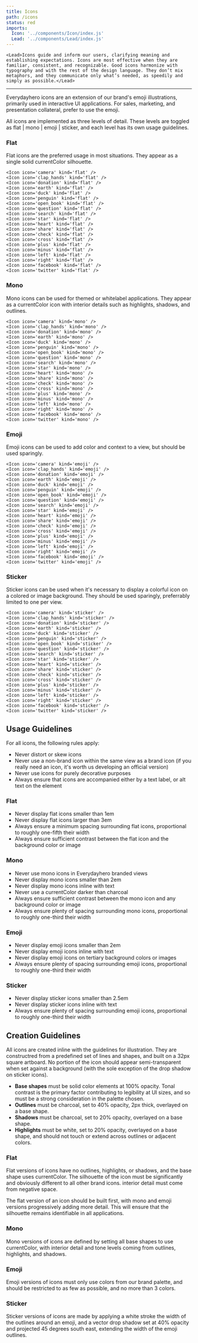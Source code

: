 ```yaml
---
title: Icons
path: /icons
status: red
imports:
  Icon: '../components/Icon/index.js'
  Lead: '../components/Lead/index.js'
---
```


```render html
<Lead>Icons guide and inform our users, clarifying meaning and establishing expectations. Icons are most effective when they are familiar, consistent, and recognizable. Good icons harmonize with typography and with the rest of the design language. They don’t mix metaphors, and they communicate only what’s needed, as speedily and simply as possible.</Lead>
```

---

Everydayhero icons are an extension of our brand's emoji illustrations, primarily used in interactive UI applications. For sales, marketing, and presentation collateral, prefer to use the emoji.  

All icons are implemented as three levels of detail. These levels are toggled as flat | mono | emoji | sticker, and each level has its own usage guidelines.

### Flat

Flat icons are the preferred usage in most situations. They appear as a single solid currentColor silhouette.

```render html
<Icon icon='camera' kind='flat' />
<Icon icon='clap_hands' kind='flat' />
<Icon icon='donation' kind='flat' />
<Icon icon='earth' kind='flat' />
<Icon icon='duck' kind='flat' />
<Icon icon='penguin' kind='flat' />
<Icon icon='open_book' kind='flat' />
<Icon icon='question' kind='flat' />
<Icon icon='search' kind='flat' />
<Icon icon='star' kind='flat' />
<Icon icon='heart' kind='flat' />
<Icon icon='share' kind='flat' />
<Icon icon='check' kind='flat' />
<Icon icon='cross' kind='flat' />
<Icon icon='plus' kind='flat' />
<Icon icon='minus' kind='flat' />
<Icon icon='left' kind='flat' />
<Icon icon='right' kind='flat' />
<Icon icon='facebook' kind='flat' />
<Icon icon='twitter' kind='flat' />
```

### Mono

Mono icons can be used for themed or whitelabel applications. They appear as a currentColor icon with interior details such as highlights, shadows, and outlines.

```render html
<Icon icon='camera' kind='mono' />
<Icon icon='clap_hands' kind='mono' />
<Icon icon='donation' kind='mono' />
<Icon icon='earth' kind='mono' />
<Icon icon='duck' kind='mono' />
<Icon icon='penguin' kind='mono' />
<Icon icon='open_book' kind='mono' />
<Icon icon='question' kind='mono' />
<Icon icon='search' kind='mono' />
<Icon icon='star' kind='mono' />
<Icon icon='heart' kind='mono' />
<Icon icon='share' kind='mono' />
<Icon icon='check' kind='mono' />
<Icon icon='cross' kind='mono' />
<Icon icon='plus' kind='mono' />
<Icon icon='minus' kind='mono' />
<Icon icon='left' kind='mono' />
<Icon icon='right' kind='mono' />
<Icon icon='facebook' kind='mono' />
<Icon icon='twitter' kind='mono' />
```

### Emoji

Emoji icons can be used to add color and context to a view, but should be used sparingly.

```render html
<Icon icon='camera' kind='emoji' />
<Icon icon='clap_hands' kind='emoji' />
<Icon icon='donation' kind='emoji' />
<Icon icon='earth' kind='emoji' />
<Icon icon='duck' kind='emoji' />
<Icon icon='penguin' kind='emoji' />
<Icon icon='open_book' kind='emoji' />
<Icon icon='question' kind='emoji' />
<Icon icon='search' kind='emoji' />
<Icon icon='star' kind='emoji' />
<Icon icon='heart' kind='emoji' />
<Icon icon='share' kind='emoji' />
<Icon icon='check' kind='emoji' />
<Icon icon='cross' kind='emoji' />
<Icon icon='plus' kind='emoji' />
<Icon icon='minus' kind='emoji' />
<Icon icon='left' kind='emoji' />
<Icon icon='right' kind='emoji' />
<Icon icon='facebook' kind='emoji' />
<Icon icon='twitter' kind='emoji' />
```

### Sticker

Sticker icons can be used when it's necessary to display a colorful icon on a colored or image background. They should be used sparingly, preferrably limited to one per view.

```render html
<Icon icon='camera' kind='sticker' />
<Icon icon='clap_hands' kind='sticker' />
<Icon icon='donation' kind='sticker' />
<Icon icon='earth' kind='sticker' />
<Icon icon='duck' kind='sticker' />
<Icon icon='penguin' kind='sticker' />
<Icon icon='open_book' kind='sticker' />
<Icon icon='question' kind='sticker' />
<Icon icon='search' kind='sticker' />
<Icon icon='star' kind='sticker' />
<Icon icon='heart' kind='sticker' />
<Icon icon='share' kind='sticker' />
<Icon icon='check' kind='sticker' />
<Icon icon='cross' kind='sticker' />
<Icon icon='plus' kind='sticker' />
<Icon icon='minus' kind='sticker' />
<Icon icon='left' kind='sticker' />
<Icon icon='right' kind='sticker' />
<Icon icon='facebook' kind='sticker' />
<Icon icon='twitter' kind='sticker' />
```

## Usage Guidelines

For all icons, the following rules apply:

- Never distort or skew icons
- Never use a non-brand icon within the same view as a brand icon (if you really need an icon, it's worth us developing an official version)
- Never use icons for purely decorative purposes
- Always ensure that icons are accompanied either by a text label, or alt text on the element

### Flat

- Never display flat icons smaller than 1em
- Never display flat icons larger than 3em
- Always ensure a minimum spacing surrounding flat icons, proportional to roughly one-fifth their width
- Always ensure sufficient contrast between the flat icon and the background color or image

### Mono

- Never use mono icons in Everydayhero branded views
- Never display mono icons smaller than 2em
- Never display mono icons inline with text
- Never use a currentColor darker than charcoal
- Always ensure sufficient contrast between the mono icon and any background color or image
- Always ensure plenty of spacing surrounding mono icons, proportional to roughly one-third their width

### Emoji

- Never display emoji icons smaller than 2em
- Never display emoji icons inline with text
- Never display emoji icons on tertiary background colors or images
- Always ensure plenty of spacing surrounding emoji icons, proportional to roughly one-third their width

### Sticker

- Never display sticker icons smaller than 2.5em
- Never display sticker icons inline with text
- Always ensure plenty of spacing surrounding emoji icons, proportional to roughly one-third their width

## Creation Guidelines

All icons are created inline with the guidelines for illustration. They are constructred from a predefined set of lines and shapes, and built on a 32px square artboard. No portion of the icon should appear semi-transparent when set against a background (with the sole exception of the drop shadow on sticker icons).

- **Base shapes** must be solid color elements at 100% opacity. Tonal contrast is the primary factor contributing to legibility at UI sizes, and so must be a strong consideration in the palette chosen.
- **Outlines** must be charcoal, set to 40% opacity, 2px thick, overlayed on a base shape.
- **Shadows** must be charcoal, set to 20% opacity, overlayed on a base shape.
- **Highlights** must be white, set to 20% opacity, overlayed on a base shape, and should not touch or extend across outlines or adjacent colors.

### Flat

Flat versions of icons have no outlines, highlights, or shadows, and the base shape uses currentColor. The silhouette of the icon must be significantly and obviously different to all other brand icons. interior detail must come from negative space.

The flat version of an icon should be built first, with mono and emoji versions progressively adding more detail. This will ensure that the silhouette remains identifiable in all applications.

### Mono

Mono versions of icons are defined by setting all base shapes to use currentColor, with interior detail and tone levels coming from outlines, highlights, and shadows.

### Emoji

Emoji versions of icons must only use colors from our brand palette, and should be restricted to as few as possible, and no more than 3 colors.

### Sticker

Sticker versions of icons are made by applying a white stroke the width of the outlines around an emoji, and a vector drop shadow set at 40% opacity and projected 45 degrees south east, extending the width of the emoji outlines.
